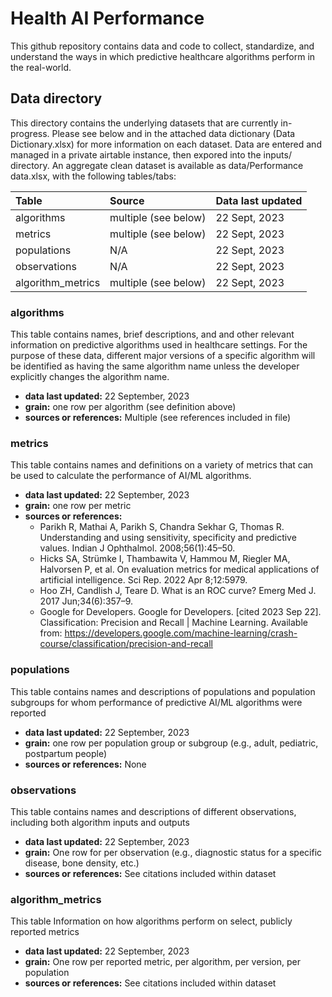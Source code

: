 # Health AI Performance
This github repository contains data and code to collect, standardize, and understand the ways in which predictive healthcare algorithms perform in the real-world.

## Data directory

This directory contains the underlying datasets that are currently in-progress. Please see below and in the attached data dictionary (Data Dictionary.xlsx) for more information on each dataset. Data are entered and managed in a private airtable instance, then expored into the inputs/ directory. An aggregate clean dataset is available as data/Performance data.xlsx, with the following tables/tabs:


| Table                    |  Source                                       | Data last updated
| :---                     | :---                                          | :--- 
| algorithms               | multiple (see below)                          | 22 Sept, 2023
| metrics                  | multiple (see below)                          | 22 Sept, 2023
| populations              | N/A                                           | 22 Sept, 2023
| observations             | N/A                                           | 22 Sept, 2023
| algorithm_metrics        | multiple (see below)                          | 22 Sept, 2023

### algorithms
This table contains names, brief descriptions, and and other relevant information on predictive algorithms used in healthcare settings. For the purpose of these data, different major versions of a specific algorithm will be identified as having the same algorithm name unless the developer explicitly changes the algorithm name.

   - **data last updated:** 22 September, 2023
   - **grain:** one row per algorithm (see definition above)
   - **sources or references:** Multiple (see references included in file)

### metrics
This table contains names and definitions on a variety of metrics that can be used to calculate the performance of AI/ML algorithms. 

   - **data last updated:** 22 September, 2023
   - **grain:** one row per metric
   - **sources or references:** 
      - Parikh R, Mathai A, Parikh S, Chandra Sekhar G, Thomas R. Understanding and using sensitivity, specificity and predictive values. Indian J Ophthalmol. 2008;56(1):45–50. 
      - Hicks SA, Strümke I, Thambawita V, Hammou M, Riegler MA, Halvorsen P, et al. On evaluation metrics for medical applications of artificial intelligence. Sci Rep. 2022 Apr 8;12:5979. 
      - Hoo ZH, Candlish J, Teare D. What is an ROC curve? Emerg Med J. 2017 Jun;34(6):357–9. 
      - Google for Developers. Google for Developers. [cited 2023 Sep 22]. Classification: Precision and Recall | Machine Learning. Available from: https://developers.google.com/machine-learning/crash-course/classification/precision-and-recall

### populations
This table contains names and descriptions of populations and population subgroups for whom performance of predictive AI/ML algorithms were reported

   - **data last updated:** 22 September, 2023
   - **grain:** one row per population group or subgroup (e.g., adult, pediatric, postpartum people)
   - **sources or references:** None

### observations
This table contains names and descriptions of different observations, including both algorithm inputs and outputs

   - **data last updated:** 22 September, 2023
   - **grain:** One row for per observation (e.g., diagnostic status for a specific disease, bone density, etc.)
   - **sources or references:** See citations included within dataset

### algorithm_metrics
This table Information on how algorithms perform on select, publicly reported metrics

   - **data last updated:** 22 September, 2023
   - **grain:** One row per reported metric, per algorithm, per version, per population
   - **sources or references:** See citations included within dataset


